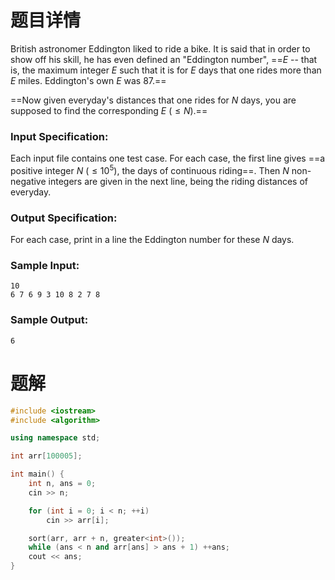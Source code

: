 #    题目详情
British astronomer Eddington liked to ride a bike. It is said that in order to show off his skill, he has even defined an "Eddington number", ==$E$ -- that is, the maximum integer $E$ such that it is for $E$ days that one rides more than $E$ miles. Eddington's own $E$ was 87.==

==Now given everyday's distances that one rides for $N$ days, you are supposed to find the corresponding $E$ ($\le N$).==

### Input Specification:

Each input file contains one test case. For each case, the first line gives ==a positive integer $N$ ($\le 10^5$), the days of continuous riding==. Then $N$ non-negative integers are given in the next line, being the riding distances of everyday.

### Output Specification:

For each case, print in a line the Eddington number for these $N$ days.

### Sample Input:

    10
    6 7 6 9 3 10 8 2 7 8


### Sample Output:

    6

# 题解

```cpp
#include <iostream>
#include <algorithm>

using namespace std;

int arr[100005];

int main() {
    int n, ans = 0;
    cin >> n;

    for (int i = 0; i < n; ++i)
        cin >> arr[i];

    sort(arr, arr + n, greater<int>());
    while (ans < n and arr[ans] > ans + 1) ++ans;
    cout << ans;
}
```

